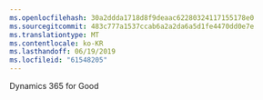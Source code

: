 ```yaml
---
ms.openlocfilehash: 30a2ddda1718d8f9deaac62280324117155178e0
ms.sourcegitcommit: 483c777a1537ccab6a2a2da6a5d1fe4470dd0e7e
ms.translationtype: MT
ms.contentlocale: ko-KR
ms.lasthandoff: 06/19/2019
ms.locfileid: "61548205"
---
```

Dynamics 365 for Good